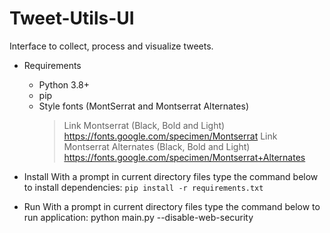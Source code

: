 # Tweet-Utils-UI
Interface to collect, process and visualize tweets.

* Requirements
  - Python 3.8+
  - pip
  - Style fonts (MontSerrat and Montserrat Alternates)
    >Link Montserrat (Black, Bold and Light) https://fonts.google.com/specimen/Montserrat
    >Link Montserrat Alternates (Black, Bold and Light) https://fonts.google.com/specimen/Montserrat+Alternates
  
  
* Install
With a prompt in current directory files type the command below to install dependencies:
```pip install -r requirements.txt```


* Run
With a prompt in current directory files type the command below to run application:
python main.py --disable-web-security
